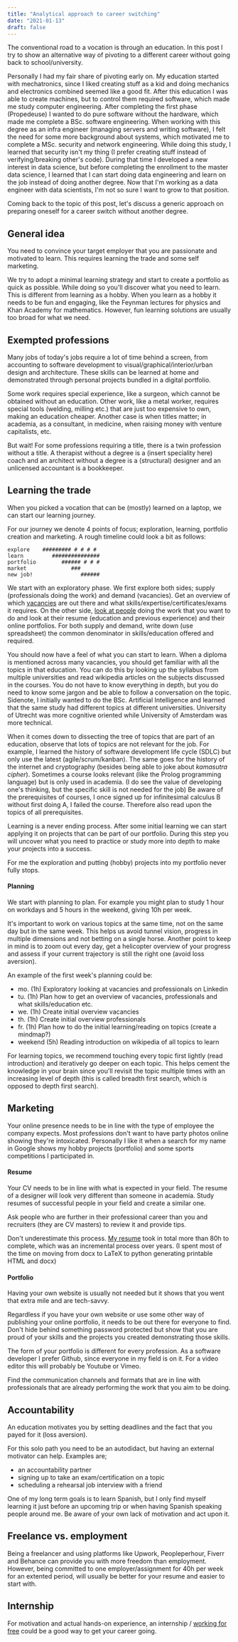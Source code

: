 ```yaml
---
title: "Analytical approach to career switching"
date: "2021-01-13"
draft: false
---
```




The conventional road to a vocation is through an education.
In this post I try to show an alternative way of pivoting to a different career without going back to school/university.

Personally I had my fair share of pivoting early on.
My education started with mechatronics,
since I liked creating stuff as a kid and doing mechanics and electronics combined seemed like a good fit.
After this education I was able to create machines,
but to control them required software,
which made me study computer engineering.
After completing the first phase (Propedeuse)
I wanted to do pure software without the hardware,
which made me complete a BSc. software engineering.
When working with this degree as an infra engineer (managing servers and writing software),
I felt the need for some more background about systems,
which motivated me to complete a MSc. security and network engineering.
While doing this study, I learned that security isn't my thing
(I prefer creating stuff instead of verifying/breaking other's code).
During that time I developed a new interest in data science,
but before completing the enrollment to the master data science,
I learned that I can start doing data engineering and learn on the job instead of doing another degree.
Now that I'm working as a data engineer with data scientists,
I'm not so sure I want to grow to that position.

Coming back to the topic of this post,
let's discuss a generic approach on preparing oneself
for a career switch without another degree.

## General idea
You need to convince your target employer
that you are passionate and motivated to learn.
This requires learning the trade and some self marketing.

We try to adopt a minimal learning strategy
and start to create a portfolio as quick as possible.
While doing so you'll discover what you need to learn.
This is different from learning as a hobby.
When you learn as a hobby it needs to be fun and engaging,
like the Feynman lectures for physics
and Khan Academy for mathematics.
However, fun learning solutions are usually too broad for what we need.


## Exempted professions
Many jobs of today's jobs require a lot of time behind a screen,
from accounting to software development to visual/graphical/interior/urban design and architecture.
These skills can be learned at home
and demonstrated through
personal projects bundled in a digital portfolio.

Some work requires special experience, like a surgeon,
which cannot be obtained without an education.
Other work, like a metal worker, requires special tools
(welding, milling etc.) that are just too expensive to own,
making an education cheaper.
Another case is when titles matter;
in academia, as a consultant, in medicine,
when raising money with venture capitalists, etc.

But wait!
For some professions requiring a title,
there is a twin profession without a title.
A therapist without a degree is a (insert speciality here) coach
and an architect without a degree is a (structural) designer
and an unlicensed accountant is a bookkeeper.

## Learning the trade
When you picked a vocation that can be (mostly)
learned on a laptop, we can start our learning journey.

For our journey we denote 4 points of focus;
exploration, learning, portfolio creation and marketing.
A rough timeline could look a bit as follows:
```
explore    ######### # # # #
learn         ###############
portfolio        ###### # # #
market              ###
new job!               ######
```
We start with an exploratory phase.
We first explore both sides; supply (professionals doing the work)
and demand (vacancies).
Get an overview of which
[vacancies](https://www.thebalancecareers.com/top-best-job-websites-2064080)
are out there and what skills/expertise/certificates/exams it requires.
On the other side,
[look at people](https://linkedin.com/search/results/people)
doing the work that you want to do
and look at their resume (education and previous experience) and their online portfolios.
For both supply and demand, write down (use spreadsheet) the common denominator in skills/education offered and required.

You should now have a feel of what you can start to learn.
When a diploma is mentioned across many vacancies,
you should get familiar with all the topics in that education.
You can do this by looking up the syllabus from multiple universities
and read wikipedia articles on the subjects discussed in the courses.
You do not have to know everything in depth,
but you do need to know some jargon and be able to follow a conversation on the topic.
Sidenote, I initially wanted to do the BSc. Artificial Intelligence
and learned that the same study had different topics at different universities.
University of Utrecht was more cognitive oriented while University of Amsterdam was more technical.

When it comes down to dissecting the tree of topics that are part of an education,
observe that lots of topics are not relevant for the job.
For example, I learned the history of software development life cycle (SDLC)
but only use the latest (agile/scrum/kanban).
The same goes for the history of the internet and cryptography (besides being able to joke about *kamasutra cipher*).
Sometimes a course looks relevant (like the Prolog programming language) but is only used in academia.
(I do see the value of developing one's thinking, but the specific skill is not needed for the job)
Be aware of the prerequisites of courses,
I once signed up for infinitesimal calculus B without first doing A,
I failed the course.
Therefore also read upon the topics of all prerequisites.

Learning is a never ending process.
After some initial learning
we can start applying it on projects that can be part of our portfolio.
During this step you will uncover what you need to practice or study more into depth
to make your projects into a success.

For me the exploration and putting (hobby) projects into my portfolio
never fully stops.

#### Planning
We start with planning to plan.
For example you might plan to study 1 hour on workdays
and 5 hours in the weekend, giving 10h per week.

It's important to work on various topics at the same time,
not on the same day but in the same week.
This helps us avoid tunnel vision,
progress in multiple dimensions
and not betting on a single horse.
Another point to keep in mind is to zoom out
every day,
get a helicopter overview of your progress
and assess if your current trajectory is still the right one
(avoid loss aversion).

An example of the first week's planning could be:

- mo. (1h) Exploratory looking at vacancies and professionals on Linkedin
- tu. (1h) Plan how to get an overview of vacancies, professionals and what skills/education etc.
- we. (1h) Create initial overview vacancies
- th. (1h) Create initial overview professionals
- fr. (1h) Plan how to do the initial learning/reading on topics (create a mindmap?)
- weekend (5h) Reading introduction on wikipedia of all topics to learn

For learning topics, we recommend touching every topic first lightly (read introduction)
and iteratively go deeper on each topic.
This helps cement the knowledge in your brain
since you'll revisit the topic multiple times with an increasing level of depth
(this is called breadth first search, which is opposed to depth first search).

## Marketing
Your online presence needs to be in line with the type of employee the company expects.
Most professions don't want to have party photos online showing they're intoxicated.
Personally I like it when a search for my name in Google shows my hobby projects (portfolio)
and some sports competitions I participated in.

#### Resume
Your CV needs to be in line with what is expected in your field.
The resume of a designer will look very different than someone in academia.
Study resumes of successful people in your field
and create a similar one.

Ask people who are further in their professional career than you
and recruiters (they are CV masters) to review it and provide tips.

Don't underestimate this process.
[My resume](https://lentink.consulting/#resume)
took in total more than 80h to complete,
which was an incremental process over years.
(I spent most of the time on moving from docx to LaTeX to python generating printable HTML and docx)

#### Portfolio
Having your own website is usually not needed
but it shows that you went that extra mile
and are tech-savvy.

Regardless if you have your own website or use some other way of publishing your online portfolio,
it needs to be out there for everyone to find.
Don't hide behind something password protected but show that you are proud of your skills
and the projects you created demonstrating those skills.

The form of your portfolio is different for every profession.
As a software developer I prefer Github, since everyone in my field is on it.
For a video editor this will probably be Youtube or Vimeo.

Find the communication channels and formats that are in line with
professionals that are already performing the work that you aim to be doing.


## Accountability
An education motivates you by setting deadlines
and the fact that you payed for it (loss aversion).

For this solo path you need to be an autodidact,
but having an external motivator can help.
Examples are;

- an accountability partner
- signing up to take an exam/certification on a topic
- scheduling a rehearsal job interview with a friend

One of my long term goals is to learn Spanish,
but I only find myself learning it just before an upcoming trip
or when having Spanish speaking people around me.
Be aware of your own lack of motivation and act upon it.

## Freelance vs. employment

Being a freelancer and using
platforms like
Upwork, Peopleperhour, Fiverr and Behance
can provide you with more freedom than employment.
However, being committed to one employer/assignment
for 40h per week for an extented period,
will usually be better for your resume
and easier to start with.


## Internship

For motivation and actual hands-on experience,
an internship /
[working for free](https://www.inc.com/amy-morin/4-reasons-you-should-work-for-free-and-why-you-should-refuse-the-rest-of-the-tim.html)
could be a good way to get your career going.

